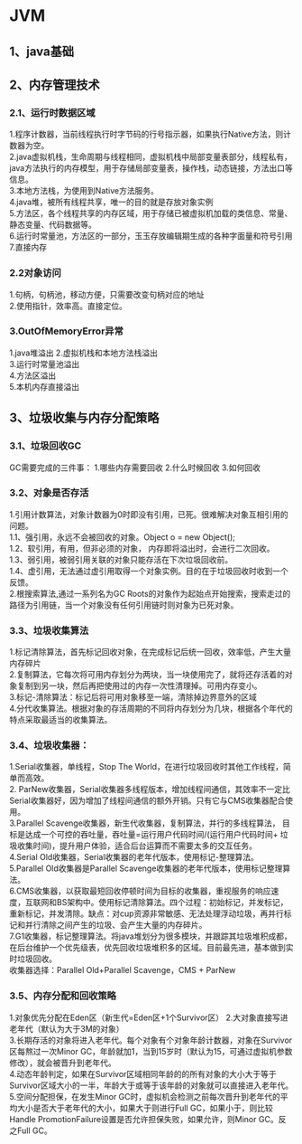# JVM
##  1、java基础
##  2、内存管理技术
### 2.1、运行时数据区域
1.程序计数器，当前线程执行时字节码的行号指示器，如果执行Native方法，则计数器为空。     
2.java虚拟机栈，生命周期与线程相同，虚拟机栈中局部变量表部分，线程私有，java方法执行的内存模型，用于存储局部变量表，操作栈，动态链接，方法出口等信息。        
3.本地方法栈，为使用到Native方法服务。       
4.java堆，被所有线程共享，唯一的目的就是存放对象实例       
5.方法区，各个线程共享的内存区域，用于存储已被虚拟机加载的类信息、常量、静态变量、代码数据等。        
6.运行时常量池，方法区的一部分，玉玉存放编辑期生成的各种字面量和符号引用         
7.直接内存  
### 2.2对象访问
1.句柄，句柄池，移动方便，只需要改变句柄对应的地址  
2.使用指针，效率高。直接定位。  
### 3.OutOfMemoryError异常
1.java堆溢出 
2.虚拟机栈和本地方法栈溢出  
3.运行时常量池溢出  
4.方法区溢出   
5.本机内存直接溢出  
##  3、垃圾收集与内存分配策略
### 3.1、垃圾回收GC
GC需要完成的三件事：
1.哪些内存需要回收
2.什么时候回收
3.如何回收
### 3.2、对象是否存活
1.引用计数算法，对象计数器为0时即没有引用，已死。很难解决对象互相引用的问题。  
  1.1、强引用，永远不会被回收的对象。Object o = new Object();  
  1.2、软引用，有用，但非必须的对象， 内存即将溢出时，会进行二次回收。  
  1.3、弱引用，被弱引用关联的对象只能存活在下次垃圾回收前。  
  1.4、虚引用，无法通过虚引用取得一个对象实例。目的在于垃圾回收时收到一个反馈。  
2.根搜索算法,通过一系列名为GC Roots的对象作为起始点开始搜索，搜索走过的路径为引用链，当一个对象没有任何引用链时则对象为已死对象。
### 3.3、垃圾收集算法
1.标记清除算法，首先标记回收对象，在完成标记后统一回收，效率低，产生大量内存碎片     
2.复制算法，它每次将可用内存划分为两块，当一块使用完了，就将还存活着的对象复制到另一块，然后再把使用过的内存一次性清理掉。可用内存变小。     
3.标记-清除算法：标记后将可用对象移至一端，清除掉边界意外的区域       
4.分代收集算法。根据对象的存活周期的不同将内存划分为几块，根据各个年代的特点采取最适当的收集算法。      
### 3.4、垃圾收集器：
1.Serial收集器，单线程，Stop The World，在进行垃圾回收时其他工作线程，简单而高效。  
2. ParNew收集器，Serial收集器多线程版本，增加线程间通信，其效率不一定比Serial收集器好，因为增加了线程间通信的额外开销。只有它与CMS收集器配合使用。    
3.Parallel Scavenge收集器，新生代收集器，复制算法，并行的多线程算法， 目标是达成一个可控的吞吐量，吞吐量=运行用户代码时间/(运行用户代码时间+ 垃圾收集时间)，提升用户体验，适合后台运算而不需要太多的交互任务。  
4.Serial Old收集器，Serial收集器的老年代版本，使用标记-整理算法。  
5.Parallel Old收集器是Parallel Scavenge收集器的老年代版本，使用标记整理算法。  
6.CMS收集器，以获取最短回收停顿时间为目标的收集器，重视服务的响应速度，互联网和BS架构中。使用标记清除算法。四个过程：初始标记，并发标记，重新标记，并发清除。缺点：对cup资源非常敏感、无法处理浮动垃圾，再并行标记和并行清除之间产生的垃圾、会产生大量的内存碎片。  
7.G1收集器，标记整理算法。将java堆划分为很多模块，并跟踪其垃圾堆积成都，在后台维护一个优先级表，优先回收垃圾堆积多的区域。目前最先进，基本做到实时垃圾回收。  
收集器选择：Parallel Old+Parallel Scavenge，CMS + ParNew 
### 3.5、内存分配和回收策略
1.对象优先分配在Eden区（新生代=Eden区+1个Survivor区） 
2.大对象直接写进老年代（默认为大于3M的对象）    
3.长期存活的对象将进入老年代。每个对象有个对象年龄计数器，对象在Survivor区每熬过一次Minor GC，年龄就加1，当到15岁时（默认为15，可通过虚拟机参数修改），就会被晋升到老年代。   
4.动态年龄判定，如果在Survivor区域相同年龄的的所有对象的大小大于等于Survivor区域大小的一半，年龄大于或等于该年龄的对象就可以直接进入老年代。   
5.空间分配担保，在发生Minor GC时，虚拟机会检测之前每次晋升到老年代的平均大小是否大于老年代的大小，如果大于则进行Full GC，如果小于，则比较Handle
PromotionFailure设置是否允许担保失败，如果允许，则Minor GC。反之Full GC。
